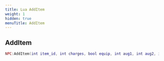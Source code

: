 ```yaml
---
title: Lua AddItem
weight: 1
hidden: true
menuTitle: AddItem
---
```

## AddItem
```lua
NPC:AddItem(int item_id, int charges, bool equip, int aug1, int aug2, int aug3, int aug4, int aug5, int aug6); -- void
```